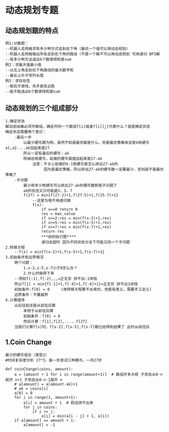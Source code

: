 # 动态规划专题

## 动态规划题的特点
    例1:计数题：
    --机器人走网格求有多少种方式走到右下角（最优一个值可以用动态规划）
    --机器人走网格输出所有走到右下角的路径（不是一个解不可以用动态规划 可用递归 BFS解
    --有多少种方法选出k个数使得和是sum
    例2：求最大值最小值
    --从左上角走到右下角路径的最大数字和
    --最长上升子序列长度
    例3：求存在性
    --取石子游戏，先手是否必胜
    --能不能选出k个数使得和是sum
## 动态规划的三个组成部分
    1.确定状态
    解动态绘画必须开数组，确定开的一个数组f[i]或者f[i][j]代表什么？就是确定状态
    确定状态需要两个意识：
        -最后一步
            以最少硬币题为例，虽然不知道最优解是什么，但是最优策略肯定是k枚硬币a1,a2....ak加起来是27
            所以一定有最后的硬币：ak
            除掉这枚硬币，前面的硬币面值加起来是27-ak
                注意：不关心前面的k-1枚硬币是怎么拼出27-ak的
                     因为是最优策略，所以拼出27-ak的硬币数一定要最少，否则就不是最优策略了
        -子问题
            最少用多少枚硬币可以拼出27-ak的硬币数即是子问题了
            ak的状态又只可能是2，5，7
            f(27) = min{f(27-2)+1,f(27-5)+1,f(25-7)+1}
                --这里为啥不用递归做
                f(x):
                    if x==0 return 0
                    res = max_value
                    if x>=2:res = min(f(x-2)+1,res)
                    if x>=5:res = min(f(x-5)+1,res)
                    if x>=7:res = min(f(x-7)+1,res)
                    return res
                    ***树的执行图****
                    递归会超时 因为不同状态分支下可能又同一个子问题
    2.转移方程
        --f(x) = min{f(x-2)+1,f(x-5)+1,f(x-7)+1}   
    3.初始条件和边界情况
        两个问题：
            1.x-2,x-5,x-7小于0怎么办？
            2.什么时候停下来
        --例如f[-1],f[-2],,,=正无穷 拼不出-1块钱
        所以f[1] = min{f[-1]+1,f[-4]+1,f[-6]+1}=正无穷 拼不出1块钱
        初始条件:f[0] = 0     (用转移方程算不出来的，但是有意义，需要手工定义)
        边界条件：不要越界
    4.计算顺序
        从后往前还是从前往后算
            本例子从前往后算
            初始条件：f[0] = 0
            然后计算：f[1],f[2],.....f[27]
        当我们计算f[x]时，f[x-2],f[x-5],f[x-7]都已经得到结果了 此时从前往后
        
## 1.Coin Change
    最少的硬币组合（类型2）
    #时间复杂度分析 27*3，每一步尝试三种硬币，一共27步
    
    def coinChange(coins, amount):
        a = [amount + 1 for i in range(amount+1)]  # 数组开多大呢 子状态从0-n就开 n+1 子状态从0-n-1就开 n
        # a[amount] = a[amount-ak]+1
        # ak = coins[i]
        a[0] = 0
        for i in range(1, amount+1):
            a[i] = amount + 1  # 假设拼不出来
            for j in coins:
                if i >= j:
                    a[i] = min(a[i - j] + 1, a[i])
        if a[amount] == amount + 1:
            a[amount] = -1
        
        
    
